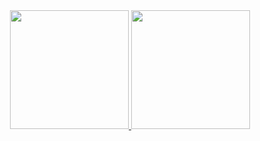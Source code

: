 
<div align="center">

  <a href="https://github.com/NicolasRicardoMaba">
  <img height="190em" src="https://github-readme-stats.vercel.app/api?username=NicolasRicardoMaba&show_icons=true&theme=dark&"/>
  
  <img height="190em" src="https://github-readme-stats.vercel.app/api/top-langs/?username=NicolasRicardoMaba&layout=compact&langs_count=10&theme=dark"/>
 
</div>
